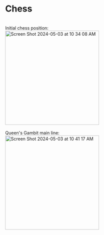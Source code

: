 # Chess

<br>
 Initial chess position: 
<br>
 <img width="300" alt="Screen Shot 2024-05-03 at 10 34 08 AM" src="https://github.com/Almightyoo/Chess/assets/117665293/f52d52ca-3733-4f92-a6c8-ed7802da425a">
 <br>
<br>
 Queen's Gambit main line: 
<br>
<img width="300" alt="Screen Shot 2024-05-03 at 10 41 17 AM" src="https://github.com/Almightyoo/Chess/assets/117665293/cf62c899-2288-4c0f-9e22-4126573ebfb1">

